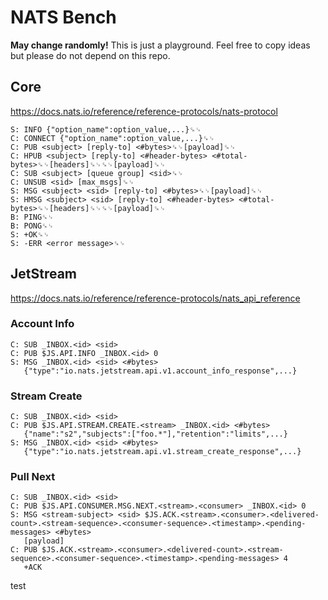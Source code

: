 # NATS Bench

**May change randomly!**
This is just a playground. Feel free to copy ideas but please do not depend on this repo.

## Core
https://docs.nats.io/reference/reference-protocols/nats-protocol

```
S: INFO {"option_name":option_value,...}␍␊
C: CONNECT {"option_name":option_value,...}␍␊
C: PUB <subject> [reply-to] <#bytes>␍␊[payload]␍␊
C: HPUB <subject> [reply-to] <#header-bytes> <#total-bytes>␍␊[headers]␍␊␍␊[payload]␍␊
C: SUB <subject> [queue group] <sid>␍␊
C: UNSUB <sid> [max_msgs]␍␊
S: MSG <subject> <sid> [reply-to] <#bytes>␍␊[payload]␍␊
S: HMSG <subject> <sid> [reply-to] <#header-bytes> <#total-bytes>␍␊[headers]␍␊␍␊[payload]␍␊
B: PING␍␊
B: PONG␍␊
S: +OK␍␊
S: -ERR <error message>␍␊
```

## JetStream
https://docs.nats.io/reference/reference-protocols/nats_api_reference

### Account Info
```
C: SUB _INBOX.<id> <sid>
C: PUB $JS.API.INFO _INBOX.<id> 0
S: MSG _INBOX.<id> <sid> <#bytes>
   {"type":"io.nats.jetstream.api.v1.account_info_response",...}
```

### Stream Create
```
C: SUB _INBOX.<id> <sid>
C: PUB $JS.API.STREAM.CREATE.<stream> _INBOX.<id> <#bytes>
   {"name":"s2","subjects":["foo.*"],"retention":"limits",...}
S: MSG _INBOX.<id> <sid> <#bytes>
   {"type":"io.nats.jetstream.api.v1.stream_create_response",...}
```

### Pull Next
```
C: SUB _INBOX.<id> <sid>
C: PUB $JS.API.CONSUMER.MSG.NEXT.<stream>.<consumer> _INBOX.<id> 0
S: MSG <stream-subject> <sid> $JS.ACK.<stream>.<consumer>.<delivered-count>.<stream-sequence>.<consumer-sequence>.<timestamp>.<pending-messages> <#bytes>
   [payload]
C: PUB $JS.ACK.<stream>.<consumer>.<delivered-count>.<stream-sequence>.<consumer-sequence>.<timestamp>.<pending-messages> 4
   +ACK
```

test

